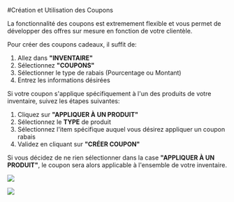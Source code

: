 #Création et Utilisation des Coupons

La fonctionnalité des coupons est extremement flexible et vous permet de développer des offres sur mesure en fonction de votre clientèle. 

Pour créer des coupons cadeaux, il suffit de:
1. Allez dans **"INVENTAIRE"**
2. Sélectionnez **"COUPONS"**
3. Sélectionner le type de rabais (Pourcentage ou Montant)
4. Entrez les informations désirées

Si votre coupon s'applique spécifiquement à l'un des produits de votre inventaire, suivez les étapes suivantes:
1. Cliquez sur **"APPLIQUER À UN PRODUIT"**
2. Sélectionnez le **TYPE** de produit 
3. Sélectionnez l'item spécifique auquel vous désirez appliquer un coupon rabais
4. Validez en cliquant sur **"CRÉER COUPON"**

Si vous décidez de ne rien sélectionner dans la case **"APPLIQUER À UN PRODUIT"**, le coupon sera alors applicable à l'ensemble de votre inventaire. 


![](https://api.monosnap.com/image/download?id=Qjx8lGTWn0Larskvl9QvOUlCSMivOT)

![](https://api.monosnap.com/image/download?id=mBE0bHjw9aWBVWyNfpCsQKtvQSMB2n)
